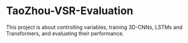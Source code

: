 # TaoZhou-VSR-Evaluation
This project is about controlling variables, training 3D-CNNs, LSTMs and Transformers, and evaluating their performance.
